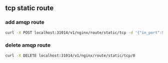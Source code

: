 ## tcp static route

### add amqp route

```bash
curl -X POST localhost:31014/v1/nginx/route/static/tcp -d '{"in_port":5671, "in_ssl":true, "out_endpoints": [{"host":"localhost", "port":5672}]}'
```

### delete amqp route

```bash
curl -X DELETE localhost:31014/v1/nginx/route/static/tcp/0
```